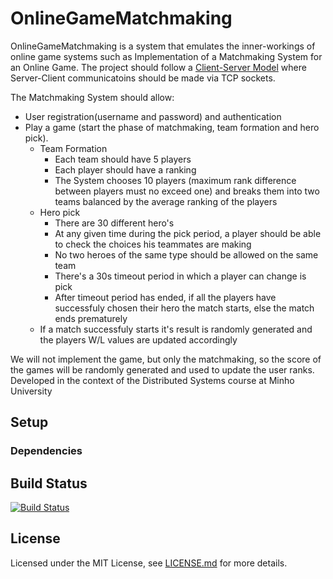 # OnlineGameMatchmaking

OnlineGameMatchmaking is a system that emulates the inner-workings of online game systems such as Implementation of a Matchmaking System for an Online Game. The project should follow a [Client-Server Model](https://en.wikipedia.org/wiki/Client%E2%80%93server_model) where Server-Client communicatoins should be made via TCP sockets.

The Matchmaking System should allow:

* User registration(username and password) and authentication 
* Play a game (start the phase of matchmaking, team formation and hero pick).
    * Team Formation
        * Each team should have 5 players
        * Each player should have a ranking 
        * The System chooses 10 players (maximum rank difference between players must no exceed one) and breaks them into two teams balanced by the average ranking of the players
    * Hero pick
        * There are 30 different hero's
        * At any given time during the pick period, a player should be able to check the choices his teammates are making
        * No two heroes of the same type should be allowed on the same team
        * There's a 30s timeout period in which a player can change is pick
        * After timeout period has ended, if all the players have successfuly chosen their hero the match starts, else the match ends prematurely
    * If a match successfuly starts it's result is randomly generated and the players W/L values are updated accordingly
          

We will not implement the game, but only the matchmaking, so the score of the games will be randomly generated and used to update the user ranks.
Developed in the context of the Distributed Systems course at Minho University

## Setup
### Dependencies

## Build Status
[![Build Status](https://travis-ci.org/jcm300/OnlineGameMatchmaking.svg?branch=master)](https://travis-ci.org/jcm300/OnlineGameMatchmaking)

## License
Licensed under the MIT License, see [LICENSE.md](LICENSE) for more details.
